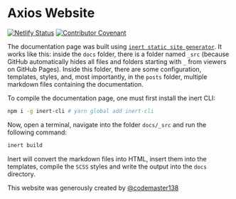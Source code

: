 # Axios Website

[![Netlify Status](https://api.netlify.com/api/v1/badges/09768f21-08e2-487b-8c7a-7fb084bbf99d/deploy-status)](https://app.netlify.com/sites/axios-docs/deploys)
 [![Contributor Covenant](https://img.shields.io/badge/Contributor%20Covenant-2.0-4baaaa.svg)](code_of_conduct.md)

The documentation page was built using [`inert static site generator`](https://github.com/codemaster138/inert). It works like this: inside the `docs` folder, there is a folder named `_src` (because GitHub automatically hides all files and folders starting with `_` from viewers on GitHub Pages). Inside this folder, there are some configuration, templates, styles, and, most importantly, in the `posts` folder, multiple markdown files containing the documentation.

To compile the documentation page, one must first install the inert CLI:

```bash
npm i -g inert-cli # yarn global add inert-cli
```

Now, open a terminal, navigate into the folder `docs/_src` and run the following command:

```bash
inert build
```

Inert will convert the markdown files into HTML, insert them into the templates, compile the `SCSS` styles and write the output into the `docs` directory.

This website was generously created by [@codemaster138](https://github.com/codemaster138)
